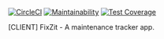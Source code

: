 [![CircleCI](https://circleci.com/gh/Lumexralph/Maintenance-Tracker-React-App.svg?style=svg)](https://circleci.com/gh/Lumexralph/Maintenance-Tracker-React-App)
[![Maintainability](https://api.codeclimate.com/v1/badges/773d425c95a829308d5d/maintainability)](https://codeclimate.com/github/Lumexralph/Maintenance-Tracker-React-App/maintainability)
[![Test Coverage](https://api.codeclimate.com/v1/badges/773d425c95a829308d5d/test_coverage)](https://codeclimate.com/github/Lumexralph/Maintenance-Tracker-React-App/test_coverage)


[CLIENT] FixZit - A maintenance tracker app.
